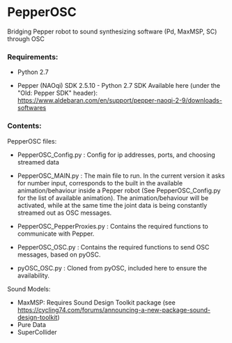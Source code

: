 # PepperOSC

Bridging Pepper robot to sound synthesizing software (Pd, MaxMSP, SC) through OSC

### Requirements:

- Python 2.7

- Pepper (NAOqi) SDK 2.5.10 - Python 2.7 SDK
Available here (under the "Old: Pepper SDK" header): 
https://www.aldebaran.com/en/support/pepper-naoqi-2-9/downloads-softwares

### Contents:

PepperOSC files:

- PepperOSC_Config.py : Config for ip addresses, ports, and choosing streamed data

- PepperOSC_MAIN.py : The main file to run. In the current version it asks for number input, corresponds to the built in the available animation/behaviour inside a Pepper robot (See PepperOSC_Config.py for the list of available animation). The animation/behaviour will be activated, while at the same time the joint data is being constantly streamed out as OSC messages.  

- PepperOSC_PepperProxies.py : Contains the required functions to communicate with Pepper.
- PepperOSC_OSC.py : Contains the required functions to send OSC messages, based on pyOSC.
- pyOSC_OSC.py : Cloned from pyOSC, included here to ensure the availability.

Sound Models:
- MaxMSP: Requires Sound Design Toolkit package (see https://cycling74.com/forums/announcing-a-new-package-sound-design-toolkit)
- Pure Data
- SuperCollider
